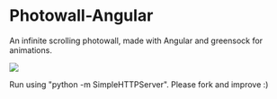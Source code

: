 Photowall-Angular
===============
An infinite scrolling photowall, made with Angular and greensock for animations.

![](https://dl.dropboxusercontent.com/u/6061717/Screenshot%202014-05-29%2019.48.17.png)

Run using "python -m SimpleHTTPServer". Please fork and improve :)
